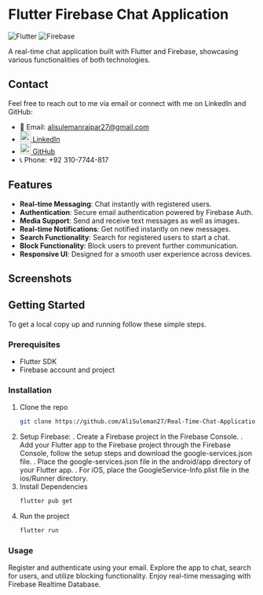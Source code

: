 # Flutter Firebase Chat Application

![Flutter](https://img.shields.io/badge/Flutter-2.5.0-blue?logo=flutter)
![Firebase](https://img.shields.io/badge/Firebase-9.0.0-orange?logo=firebase)

A real-time chat application built with Flutter and Firebase, showcasing various functionalities of both technologies.

## Contact
Feel free to reach out to me via email or connect with me on LinkedIn and GitHub:
- 📧 Email: [alisulemanrajpar27@gmail.com](mailto:alisulemanrajpar27@gmail.com)
- [<img src="https://img.icons8.com/color/48/000000/linkedin.png" width="22px"/> LinkedIn](https://www.linkedin.com/in/ali-suleman-a511942aa)
- [<img src="https://img.icons8.com/color/48/000000/github--v1.png" width="22px"/> GitHub](https://github.com/AliSuleman27)
- 📞 Phone: +92 310-7744-817


## Features

- **Real-time Messaging**: Chat instantly with registered users.
- **Authentication**: Secure email authentication powered by Firebase Auth.
- **Media Support**: Send and receive text messages as well as images.
- **Real-time Notifications**: Get notified instantly on new messages.
- **Search Functionality**: Search for registered users to start a chat.
- **Block Functionality**: Block users to prevent further communication.
- **Responsive UI**: Designed for a smooth user experience across devices.

## Screenshots

## Getting Started

To get a local copy up and running follow these simple steps.

### Prerequisites

- Flutter SDK
- Firebase account and project

### Installation

1. Clone the repo
   ```sh
   git clone https://github.com/AliSuleman27/Real-Time-Chat-Application---Flutter-x-Firebase.git
2. Setup Firebase:
. Create a Firebase project in the Firebase Console.
. Add your Flutter app to the Firebase project through the Firebase Console, follow the setup steps and download the google-services.json file.
. Place the google-services.json file in the android/app directory of your Flutter app.
. For iOS, place the GoogleService-Info.plist file in the ios/Runner directory.
3. Install Dependencies
   ```sh
   flutter pub get
5. Run the project
   ```sh
   flutter run

### Usage
Register and authenticate using your email.
Explore the app to chat, search for users, and utilize blocking functionality.
Enjoy real-time messaging with Firebase Realtime Database.

   
